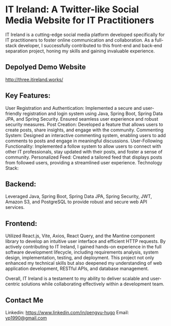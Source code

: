 # IT Ireland: A Twitter-like Social Media Website for IT Practitioners
IT Ireland is a cutting-edge social media platform developed specifically for IT practitioners to foster online communication and collaboration. As a full-stack developer, I successfully contributed to this front-end and back-end separation project, honing my skills and gaining invaluable experience.

## Depolyed Demo Website
http://three.itireland.works/

## Key Features:

User Registration and Authentication: Implemented a secure and user-friendly registration and login system using Java, Spring Boot, Spring Data JPA, and Spring Security. Ensured seamless user experience and robust security measures.
Post Creation: Developed a feature that allows users to create posts, share insights, and engage with the community.
Commenting System: Designed an interactive commenting system, enabling users to add comments to posts and engage in meaningful discussions.
User-Following Functionality: Implemented a follow system to allow users to connect with other IT professionals, stay updated with their posts, and foster a sense of community.
Personalized Feed: Created a tailored feed that displays posts from followed users, providing a streamlined user experience.
Technology Stack:


## Backend: 
Leveraged Java, Spring Boot, Spring Data JPA, Spring Security, JWT, Amazon S3, and PostgreSQL to provide robust and secure web API services.
## Frontend: 
Utilized React.js, Vite, Axios, React Query, and the Mantine component library to develop an intuitive user interface and efficient HTTP requests.
By actively contributing to IT Ireland, I gained hands-on experience in the full software development lifecycle, including requirements analysis, system design, implementation, testing, and deployment. This project not only enhanced my technical skills but also deepened my understanding of web application development, RESTful APIs, and database management.

Overall, IT Ireland is a testament to my ability to deliver scalable and user-centric solutions while collaborating effectively within a development team.

## Contact Me
Linkedin: https://www.linkedin.com/in/pengyu-hugo
Email: yp1990@gmail.com
